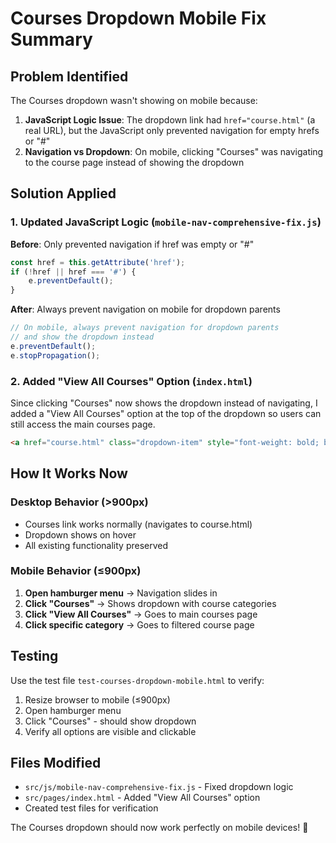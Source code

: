 # Courses Dropdown Mobile Fix Summary

## Problem Identified
The Courses dropdown wasn't showing on mobile because:

1. **JavaScript Logic Issue**: The dropdown link had `href="course.html"` (a real URL), but the JavaScript only prevented navigation for empty hrefs or "#"
2. **Navigation vs Dropdown**: On mobile, clicking "Courses" was navigating to the course page instead of showing the dropdown

## Solution Applied

### 1. Updated JavaScript Logic (`mobile-nav-comprehensive-fix.js`)
**Before**: Only prevented navigation if href was empty or "#"
```javascript
const href = this.getAttribute('href');
if (!href || href === '#') {
    e.preventDefault();
}
```

**After**: Always prevent navigation on mobile for dropdown parents
```javascript
// On mobile, always prevent navigation for dropdown parents
// and show the dropdown instead
e.preventDefault();
e.stopPropagation();
```

### 2. Added "View All Courses" Option (`index.html`)
Since clicking "Courses" now shows the dropdown instead of navigating, I added a "View All Courses" option at the top of the dropdown so users can still access the main courses page.

```html
<a href="course.html" class="dropdown-item" style="font-weight: bold; border-bottom: 1px solid rgba(168, 85, 247, 0.3); margin-bottom: 0.5rem; padding-bottom: 0.75rem;">📚 View All Courses</a>
```

## How It Works Now

### Desktop Behavior (>900px)
- Courses link works normally (navigates to course.html)
- Dropdown shows on hover
- All existing functionality preserved

### Mobile Behavior (≤900px)
1. **Open hamburger menu** → Navigation slides in
2. **Click "Courses"** → Shows dropdown with course categories
3. **Click "View All Courses"** → Goes to main courses page
4. **Click specific category** → Goes to filtered course page

## Testing
Use the test file `test-courses-dropdown-mobile.html` to verify:
1. Resize browser to mobile (≤900px)
2. Open hamburger menu
3. Click "Courses" - should show dropdown
4. Verify all options are visible and clickable

## Files Modified
- `src/js/mobile-nav-comprehensive-fix.js` - Fixed dropdown logic
- `src/pages/index.html` - Added "View All Courses" option
- Created test files for verification

The Courses dropdown should now work perfectly on mobile devices! 🎉